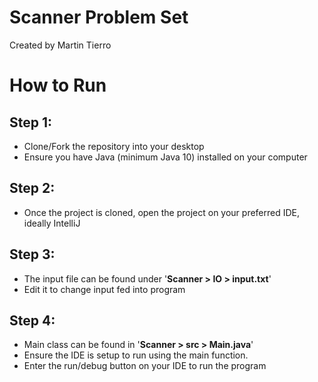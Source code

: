 # Scanner Problem Set

Created by Martin Tierro

# How to Run
Step 1:
- 
- Clone/Fork the repository into your desktop
- Ensure you have Java (minimum Java 10) installed on your computer

Step 2:
- 
- Once the project is cloned, open the project on your preferred IDE, ideally IntelliJ

Step 3:
- 
- The input file can be found under '**Scanner > IO > input.txt**'
- Edit it to change input fed into program

Step 4:
- 
- Main class can be found in '**Scanner > src > Main.java**'
- Ensure the IDE is setup to run using the main function.
- Enter the run/debug button on your IDE to run the program 


